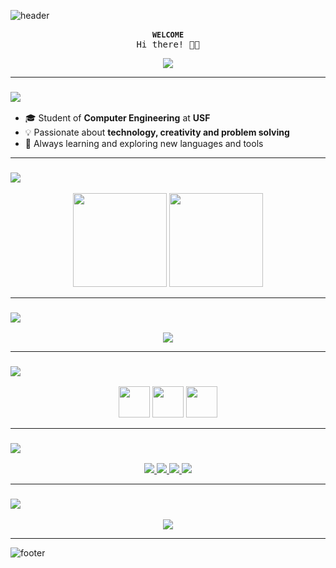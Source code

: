 <!-- Banner -->
![header](https://capsule-render.vercel.app/api?type=waving&color=0:004e92,100:000428&height=200&section=header&text=Lorrayne%20Terra&fontSize=40&fontColor=ffffff&animation=fadeIn&fontAlignY=35)

<div align="center">
  
  <b>`WELCOME`</b>
  <samp>
      <br>
      Hi there! 🤗😊
  </samp>
</div>

<p align="center">
  <img src="https://readme-typing-svg.demolab.com/?font=Fira+Code&pause=1000&color=00BFFF&center=true&vCenter=true&width=435&lines=Hi+there!+I%27m+Lorrayne+Terra;Welcome+to+my+GitHub!;C%2C+C%2B%2B+and+Python+dev%22%20alt=%22Typing%20SVG](https://readme-typing-svg.demolab.com/demo/?duration=3500&pause=450&lines=I%60m+from+Brazil;21+y%2Fo;Computer+Engineering+Student" />
</p>

---

### <img src="https://readme-typing-svg.demolab.com?font=Fira+Code&pause=1000&width=435&lines=About+me" />
- 🎓 Student of **Computer Engineering** at **USF**  
- 💡 Passionate about **technology, creativity and problem solving**  
- 🌱 Always learning and exploring new languages and tools  
</p>

---

### <img src="https://readme-typing-svg.demolab.com?font=Fira+Code&pause=1000&width=435&lines=GitHub+Stats++" />
<p align="center">
  <img height="150" src="https://github-readme-stats.vercel.app/api?username=imterra&show_icons=true&theme=tokyonight&hide_border=true&bg_color=00000000" />
  <img height="150" src="https://github-readme-stats.vercel.app/api/top-langs/?username=imterra&layout=compact&theme=tokyonight&hide_border=true&bg_color=00000000" />
</p>

---

### <img src="https://readme-typing-svg.demolab.com?font=Fira+Code&pause=1000&width=435&lines=Contributions"/>
<p align="center">
  <img src="https://github-readme-activity-graph.vercel.app/graph?username=imterra&bg_color=00000000&color=00BFFF&line=1E90FF&point=87CEFA&area=true&hide_border=true" />
</p>

---

### <img src="https://readme-typing-svg.demolab.com?font=Fira+Code&pause=1000&width=435&lines=Languages+%26+Tools++"/>
<p align="center">
  <img src="https://cdn.jsdelivr.net/gh/devicons/devicon/icons/c/c-original.svg" width="50" />
  <img src="https://cdn.jsdelivr.net/gh/devicons/devicon/icons/cplusplus/cplusplus-original.svg" width="50" />
  <img src="https://cdn.jsdelivr.net/gh/devicons/devicon/icons/python/python-original.svg" width="50" />

</p>

---

### <img src="https://readme-typing-svg.demolab.com?font=Fira+Code&pause=1000&width=435&lines=Social"/>
<p align="center">  
  <a href="https://github.com/imterra">  
    <img src="https://img.shields.io/badge/GitHub-000?style=for-the-badge&logo=github&logoColor=white" />  
  </a>  
  <a href="https://www.linkedin.com/in/lorrayneterra" target="_blank">  
    <img src="https://img.shields.io/badge/LinkedIn-0A66C2?style=for-the-badge&logo=linkedin&logoColor=white" />  
  </a>  
  <a href="https://www.instagram.com/lsterra_" target="_blank">  
    <img src="https://img.shields.io/badge/Instagram-E4405F?style=for-the-badge&logo=instagram&logoColor=white" />  
  </a>  
  <a href="https://discord.com/users/im_terra" target="_blank">  
    <img src="https://img.shields.io/badge/Discord-5865F2?style=for-the-badge&logo=discord&logoColor=white" />  
  </a>  
</p>


---

### <img src="https://readme-typing-svg.demolab.com?font=Fira+Code&pause=1000&width=435&lines=Profile+Visits++"/>
<p align="center">
  <img src="https://komarev.com/ghpvc/?username=imterra&style=for-the-badge&color=1E90FF" />
</p>

---

<!-- Footer -->
![footer](https://capsule-render.vercel.app/api?type=waving&color=0:000428,100:004e92&height=120&section=footer)
